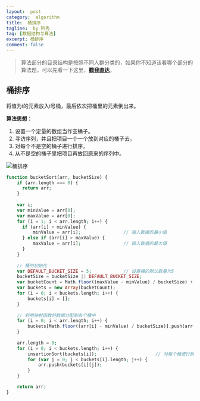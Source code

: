 ```yaml
---
layout:  post
category:  algorithm
title:  桶排序
tagline:  by 阿秀
tag: [数据结构与算法]
excerpt: 桶排序
comment: false
---
```




<p id="算法基础"></p>

> 算法部分的目录结构是按照不同人群分类的，如果你不知道该看哪个部分的算法题，可以先看一下这里，<font style="font-weight:bold; color:#4169E1;text-decoration:underline;" target="_blank">[戳我直达](Doc/Knowledge/算法/适用人群.md)</font>。



<p id="桶排序"></p>


## 桶排序

将值为i的元素放入i号桶，最后依次把桶里的元素倒出来。

**算法思想**：

1. 设置一个定量的数组当作空桶子。
2. 寻访序列，并且把项目一个一个放到对应的桶子去。
3. 对每个不是空的桶子进行排序。
4. 从不是空的桶子里把项目再放回原来的序列中。

![桶排序](https://axiu-image-bed.oss-cn-shanghai.aliyuncs.com/img/202205072324235.gif)

~~~php
function bucketSort(arr, bucketSize) {
    if (arr.length === 0) {
      return arr;
    }
 
    var i;
    var minValue = arr[0];
    var maxValue = arr[0];
    for (i = 1; i < arr.length; i++) {
      if (arr[i] < minValue) {
          minValue = arr[i];                // 输入数据的最小值
      } else if (arr[i] > maxValue) {
          maxValue = arr[i];                // 输入数据的最大值
      }
    }
 
    // 桶的初始化
    var DEFAULT_BUCKET_SIZE = 5;            // 设置桶的默认数量为5
    bucketSize = bucketSize || DEFAULT_BUCKET_SIZE;
    var bucketCount = Math.floor((maxValue - minValue) / bucketSize) + 1;
    var buckets = new Array(bucketCount);
    for (i = 0; i < buckets.length; i++) {
        buckets[i] = [];
    }
 
    // 利用映射函数将数据分配到各个桶中
    for (i = 0; i < arr.length; i++) {
        buckets[Math.floor((arr[i] - minValue) / bucketSize)].push(arr[i]);
    }
 
    arr.length = 0;
    for (i = 0; i < buckets.length; i++) {
        insertionSort(buckets[i]);                      // 对每个桶进行排序，这里使用了插入排序
        for (var j = 0; j < buckets[i].length; j++) {
            arr.push(buckets[i][j]);
        }
    }

    return arr;
}
~~~

<p id="基数排序"></p>

